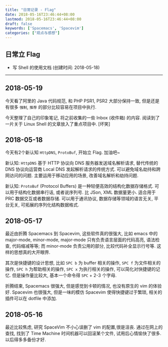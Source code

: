 ```yaml
---
title: "日常记录 - Flag"
date: 2018-05-16T23:46:44+08:00
lastmod: 2018-05-16T23:46:44+08:00
draft: false
keywords: ['Spacemacs', 'Spacevim']
categories: ["观点与感想"]
---
```


## 日常立 Flag

- 写 Shell 的使用文档 (创建时间: 2018-05-18)

---

## 2018-05-19

今天看了阿里的 Java 代码规范, 和 PHP PSR1, PSR2 大部分保持一致, 但是还是有很多 `强制`, `推荐` 的部分比较容易在项目中执行. 

今天整理了自己的印象笔记, 将之前收集的一些 Inbox (收件箱) 的内容. 阅读到了一片关于 Linux Shell 的文章放入了重点项目中. [坏笑]

## 2018-05-18

今天有2个新认知 `HttpDNS`, `ProtoBuf`, 开始立 Flag. 加油吧~   

新认知: `HttpDNS` 基于 HTTP 协议向 DNS 服务器发送域名解析请求, 替代传统的 DNS 协议向运营商 Local DNS 发起解析请求的传统方式. 可以避免域名劫持和跨网访问的问题. 主要运用于移动应用的场景, 改善域名解析和劫持问题.

新认知: `ProtoBuf` (Protocol Buffers) 是一种轻便高效的结构化数据存储格式. 可以用于结构化数据串行话, 或者说序列号. 比 JSon, XML 数据量更小. 适合用于 PRC 数据交互或者数据存储. 可以用于通讯协议, 数据存储等领域的语言无关, 平台无关, 可拓展的序列化结构数据格式.  




## 2018-05-17

最近由折腾 Spacemacs 到 Spacevim, 这些软件真的很强大, 比如 emacs 中的 major-mode, minor-mode, major-mode 只有负责语言层面的代码高亮, 语法检查, 代码缩减等等; 而 minor-mode 负责公用的部分, 比较代码补全显示行号等. 这样的思想真的大开眼界.

其次是快捷键的设计思想, 比如 `SPC b` 为 buffer 相关的操作, `SPC f` 为文件相关的操作, `SPC h` 为帮助相关的操作, `SPC x` 为执行相关的操作, 可以简化对快捷键的记忆. 但是操作量比较大, 基本一个命令得 `SPC` + 2-3 个字母.

折腾结束, Spacemacs 很强大, 但是感觉到卡顿的情况, 也没有原生的 vim 的体验好. Spacevim 也很强大, 但是一味的模仿 Spacevim 使得快捷键过于繁琐, 相关的插件可以在 dotfile 中添加.

## 2018-05-16 

最近比较焦虑, 研究 SpaceVim 不小心误删了 vim 的配置,很是沮丧. 通过在网上的查找, 找到了 Time Machine 时间机器可以回滚某个文件, 试用后心情愉快了很多. 以后得多多备份才好.
